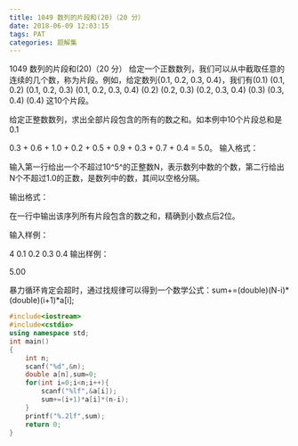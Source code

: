 ```yaml
---
title: 1049 数列的片段和(20)（20 分）
date: 2018-06-09 12:03:15
tags: PAT
categories: 题解集
---
```


1049 数列的片段和(20)（20 分）
给定一个正数数列，我们可以从中截取任意的连续的几个数，称为片段。例如，给定数列{0.1, 0.2, 0.3, 0.4}，我们有(0.1) (0.1, 0.2) (0.1, 0.2, 0.3) (0.1, 0.2, 0.3, 0.4) (0.2) (0.2, 0.3) (0.2, 0.3, 0.4) (0.3) (0.3, 0.4) (0.4) 这10个片段。

给定正整数数列，求出全部片段包含的所有的数之和。如本例中10个片段总和是0.1

0.3 + 0.6 + 1.0 + 0.2 + 0.5 + 0.9 + 0.3 + 0.7 + 0.4 = 5.0。
输入格式：

输入第一行给出一个不超过10^5^的正整数N，表示数列中数的个数，第二行给出N个不超过1.0的正数，是数列中的数，其间以空格分隔。

输出格式：

在一行中输出该序列所有片段包含的数之和，精确到小数点后2位。

输入样例：

4
0.1 0.2 0.3 0.4 
输出样例：

5.00

暴力循环肯定会超时，通过找规律可以得到一个数学公式：sum+=(double)(N-i)*(double)(i+1)*a[i];

```cpp
#include<iostream>
#include<cstdio>
using namespace std;
int main()
{
    int n;
    scanf("%d",&n);
    double a[n],sum=0;
    for(int i=0;i<n;i++){
        scanf("%lf",&a[i]);
        sum+=(i+1)*a[i]*(n-i);
    }
    printf("%.2lf",sum);
    return 0;
}

```